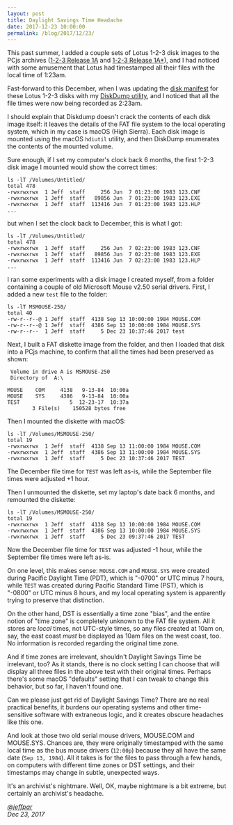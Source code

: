 ```yaml
---
layout: post
title: Daylight Savings Time Headache
date: 2017-12-23 10:00:00
permalink: /blog/2017/12/23/
---
```


This past summer, I added a couple sets of Lotus 1-2-3 disk images to the PCjs archives
([1-2-3 Release 1A](/disks/pcx86/apps/lotus/123/1a/) and [1-2-3 Release 1A*](/software/pcx86/app/lotus/123/1aa/)), and I had
noticed with some amusement that Lotus had timestamped all their files with the local time of 1:23am.

Fast-forward to this December, when I was updating the [disk manifest](/disks/pcx86/apps/lotus/123/1a/manifest.xml) for these
Lotus 1-2-3 disks with my [DiskDump utility](/modules/diskdump/), and I noticed that all the file times were *now* being
recorded as 2:23am.

I should explain that Diskdump doesn't crack the contents of each disk image itself: it leaves the details of the FAT file
system to the local operating system, which in my case is macOS (High Sierra).  Each disk image is mounted using the macOS
`hdiutil` utility, and then DiskDump enumerates the contents of the mounted volume.

Sure enough, if I set my computer's clock back 6 months, the first 1-2-3 disk image I mounted would show the correct times:

    ls -lT /Volumes/Untitled/
    total 478
    -rwxrwxrwx  1 Jeff  staff     256 Jun  7 01:23:00 1983 123.CNF
    -rwxrwxrwx  1 Jeff  staff   89856 Jun  7 01:23:00 1983 123.EXE
    -rwxrwxrwx  1 Jeff  staff  113416 Jun  7 01:23:00 1983 123.HLP
    ...

but when I set the clock back to December, this is what I got:

    ls -lT /Volumes/Untitled/
    total 478
    -rwxrwxrwx  1 Jeff  staff     256 Jun  7 02:23:00 1983 123.CNF
    -rwxrwxrwx  1 Jeff  staff   89856 Jun  7 02:23:00 1983 123.EXE
    -rwxrwxrwx  1 Jeff  staff  113416 Jun  7 02:23:00 1983 123.HLP
    ...

I ran some experiments with a disk image I created myself, from a folder containing a couple of old Microsoft Mouse
v2.50 serial drivers.  First, I added a new `test` file to the folder:

    ls -lT MSMOUSE-250/
    total 40
    -rw-r--r--@ 1 Jeff  staff  4138 Sep 13 10:00:00 1984 MOUSE.COM
    -rw-r--r--@ 1 Jeff  staff  4386 Sep 13 10:00:00 1984 MOUSE.SYS
    -rw-r--r--  1 Jeff  staff     5 Dec 23 10:37:46 2017 test

Next, I built a FAT diskette image from the folder, and then I loaded that disk into a PCjs machine, to confirm that all the
times had been preserved as shown:

	 Volume in drive A is MSMOUSE-250
	 Directory of  A:\

	MOUSE    COM     4138   9-13-84  10:00a
	MOUSE    SYS     4386   9-13-84  10:00a
	TEST                5  12-23-17  10:37a
	        3 File(s)    150528 bytes free

Then I mounted the diskette with macOS:

    ls -lT /Volumes/MSMOUSE-250/
    total 19
    -rwxrwxrwx  1 Jeff  staff  4138 Sep 13 11:00:00 1984 MOUSE.COM
    -rwxrwxrwx  1 Jeff  staff  4386 Sep 13 11:00:00 1984 MOUSE.SYS
    -rwxrwxrwx  1 Jeff  staff     5 Dec 23 10:37:46 2017 TEST

The December file time for `TEST` was left as-is, while the September file times were adjusted +1 hour.

Then I unmounted the diskette, set my laptop's date back 6 months, and remounted the diskette:

    ls -lT /Volumes/MSMOUSE-250/
    total 19
    -rwxrwxrwx  1 Jeff  staff  4138 Sep 13 10:00:00 1984 MOUSE.COM
    -rwxrwxrwx  1 Jeff  staff  4386 Sep 13 10:00:00 1984 MOUSE.SYS
    -rwxrwxrwx  1 Jeff  staff     5 Dec 23 09:37:46 2017 TEST

Now the December file time for `TEST` was adjusted -1 hour, while the September file times were left as-is.

On one level, this makes sense: `MOUSE.COM` and `MOUSE.SYS` were created during Pacific Daylight Time (PDT), which is "-0700"
or UTC minus 7 hours, while `TEST` was created during Pacific Standard Time (PST), which is "-0800" or UTC minus 8 hours, and
my local operating system is apparently trying to preserve that distinction.

On the other hand, DST is essentially a time zone "bias", and the entire notion of "time zone" is completely unknown
to the FAT file system.  All it stores are *local* times, not UTC-style times, so any files created at 10am on, say, the
east coast *must* be displayed as 10am files on the west coast, too.  No information is recorded regarding the original time
zone.

And if time zones are irrelevant, shouldn't Daylight Savings Time be irrelevant, too?  As it stands, there is no clock
setting I can choose that will display all three files in the above test with their original times.  Perhaps there's some
macOS "defaults" setting that I can tweak to change this behavior, but so far, I haven't found one.

Can we please just get rid of Daylight Savings Time?  There are no real practical benefits, it burdens our operating systems
and other time-sensitive software with extraneous logic, and it creates obscure headaches like this one.

And look at those two old serial mouse drivers, MOUSE.COM and MOUSE.SYS.  Chances are, they were originally timestamped with
the same local time as the bus mouse drivers (`12:00p`) because they all have the same date (`Sep 13, 1984`).  All it takes is
for the files to pass through a few hands, on computers with different time zones or DST settings, and their timestamps
may change in subtle, unexpected ways.

It's an archivist's nightmare.  Well, OK, maybe nightmare is a bit extreme, but certainly an archivist's headache.

*[@jeffpar](https://jeffpar.com)*  
*Dec 23, 2017*
